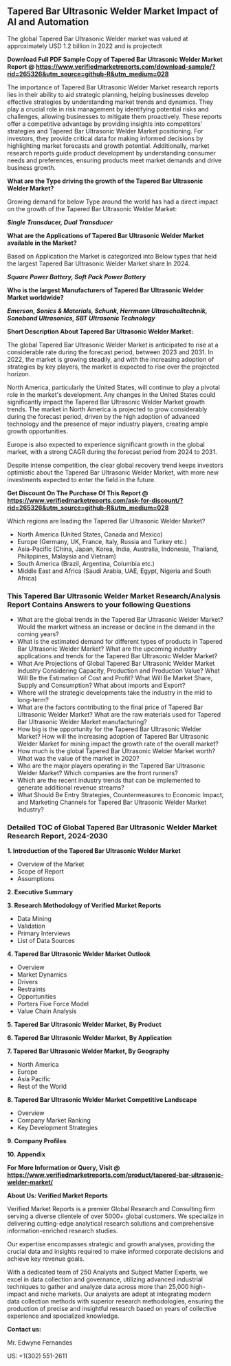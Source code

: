 <h2>Tapered Bar Ultrasonic Welder Market Impact of AI and Automation</h2><p>The global Tapered Bar Ultrasonic Welder market was valued at approximately USD 1.2 billion in 2022 and is projectedt</p><p id="" class=""><strong>Download Full PDF Sample Copy of Tapered Bar Ultrasonic Welder Market Report @ <a href="https://www.verifiedmarketreports.com/download-sample/?rid=265326&utm_source=github-R&utm_medium=028" target="_blank">https://www.verifiedmarketreports.com/download-sample/?rid=265326&utm_source=github-R&utm_medium=028</a></strong></p><p>The importance of&nbsp;Tapered Bar Ultrasonic Welder Market research reports lies in their ability to aid strategic planning, helping businesses develop effective strategies by understanding market trends and dynamics. They play a crucial role in risk management by identifying potential risks and challenges, allowing businesses to mitigate them proactively. These reports offer a competitive advantage by providing insights into competitors' strategies and Tapered Bar Ultrasonic Welder Market positioning. For investors, they provide critical data for making informed decisions by highlighting market forecasts and growth potential. Additionally, market research reports guide product development by understanding consumer needs and preferences, ensuring products meet market demands and drive business growth.</p><p><strong>What are the&nbsp;Type driving the growth of the Tapered Bar Ultrasonic Welder Market?</strong></p><p id="" class="">Growing demand for below Type around the world has had a direct impact on the growth of the Tapered Bar Ultrasonic Welder Market:</p><em><strong>Single Transducer, Dual Transducer</strong></em></p><strong>What are the&nbsp;Applications&nbsp;of Tapered Bar Ultrasonic Welder Market available in the Market?</strong></p><p id="" class="">Based on Application the Market is categorized into Below types that held the largest Tapered Bar Ultrasonic Welder Market share In 2024.</p><em><strong>Square Power Battery, Soft Pack Power Battery</strong></em></p><strong>Who is the largest Manufacturers of Tapered Bar Ultrasonic Welder Market worldwide?</strong></p><p><em><strong>Emerson, Sonics & Materials, Schunk, Herrmann Ultraschalltechnik, Sonobond Ultrasonics, SBT Ultrasonic Technology</strong></em></p><p id="" class=""><strong>Short Description About Tapered Bar Ultrasonic Welder Market:</strong></p><p>The global Tapered Bar Ultrasonic Welder Market is anticipated to rise at a considerable rate during the forecast period, between 2023 and 2031. In 2022, the market is growing steadily, and with the increasing adoption of strategies by key players, the market is expected to rise over the projected horizon.</p><p>North America, particularly the United States, will continue to play a pivotal role in the market's development. Any changes in the United States could significantly impact the Tapered Bar Ultrasonic Welder Market growth trends. The market in North America is projected to grow considerably during the forecast period, driven by the high adoption of advanced technology and the presence of major industry players, creating ample growth opportunities.</p><p>Europe is also expected to experience significant growth in the global market, with a strong CAGR during the forecast period from 2024 to 2031.</p><p>Despite intense competition, the clear global recovery trend keeps investors optimistic about the Tapered Bar Ultrasonic Welder Market, with more new investments expected to enter the field in the future.</p><p id="" class=""><strong>Get Discount On The Purchase Of This Report @ <a href="https://www.verifiedmarketreports.com/ask-for-discount/?rid=265326&utm_source=github-R&utm_medium=028" target="_blank">https://www.verifiedmarketreports.com/ask-for-discount/?rid=265326&utm_source=github-R&utm_medium=028</a></strong></p>Which regions are leading the Tapered Bar Ultrasonic Welder Market?</p><ul><li>North America (United States, Canada and Mexico)</li><li>Europe (Germany, UK, France, Italy, Russia and Turkey etc.)</li><li>Asia-Pacific (China, Japan, Korea, India, Australia, Indonesia, Thailand, Philippines, Malaysia and Vietnam)</li><li>South America (Brazil, Argentina, Columbia etc.)</li><li>Middle East and Africa (Saudi Arabia, UAE, Egypt, Nigeria and South Africa)</li></ul><h3 id="" class="">This Tapered Bar Ultrasonic Welder Market Research/Analysis Report Contains Answers to your following Questions</h3><ul><li>What are the global trends in the Tapered Bar Ultrasonic Welder Market? Would the market witness an increase or decline in the demand in the coming years?</li><li>What is the estimated demand for different types of products in Tapered Bar Ultrasonic Welder Market? What are the upcoming industry applications and trends for the Tapered Bar Ultrasonic Welder Market?</li><li>What Are Projections of Global Tapered Bar Ultrasonic Welder Market Industry Considering Capacity, Production and Production Value? What Will Be the Estimation of Cost and Profit? What Will Be Market Share, Supply and Consumption? What about imports and Export?</li><li>Where will the strategic developments take the industry in the mid to long-term?</li><li>What are the factors contributing to the final price of Tapered Bar Ultrasonic Welder Market? What are the raw materials used for Tapered Bar Ultrasonic Welder Market manufacturing?</li><li>How big is the opportunity for the Tapered Bar Ultrasonic Welder Market? How will the increasing adoption of Tapered Bar Ultrasonic Welder Market for mining impact the growth rate of the overall market?</li><li>How much is the global Tapered Bar Ultrasonic Welder Market worth? What was the value of the market In 2020?</li><li>Who are the major players operating in the Tapered Bar Ultrasonic Welder Market? Which companies are the front runners?</li><li>Which are the recent industry trends that can be implemented to generate additional revenue streams?</li><li>What Should Be Entry Strategies, Countermeasures to Economic Impact, and Marketing Channels for Tapered Bar Ultrasonic Welder Market Industry?</li></ul><h3 id="" class="">Detailed TOC of Global Tapered Bar Ultrasonic Welder Market Research Report, 2024-2030</h3><p id="" class=""><strong>1. Introduction of the Tapered Bar Ultrasonic Welder Market</strong></p><ul><li>Overview of the Market</li><li>Scope of Report</li><li>Assumptions</li></ul><p id="" class=""><strong>2. Executive Summary</strong></p><p id="" class=""><strong>3. Research Methodology of Verified Market Reports</strong></p><ul><li>Data Mining</li><li>Validation</li><li>Primary Interviews</li><li>List of Data Sources</li></ul><p id="" class=""><strong>4. Tapered Bar Ultrasonic Welder Market Outlook</strong></p><ul><li>Overview</li><li>Market Dynamics</li><li>Drivers</li><li>Restraints</li><li>Opportunities</li><li>Porters Five Force Model</li><li>Value Chain Analysis</li></ul><p id="" class=""><strong>5. Tapered Bar Ultrasonic Welder Market, By Product</strong></p><p id="" class=""><strong>6. Tapered Bar Ultrasonic Welder Market, By Application</strong></p><p id="" class=""><strong>7. Tapered Bar Ultrasonic Welder Market, By Geography</strong></p><ul><li>North America</li><li>Europe</li><li>Asia Pacific</li><li>Rest of the World</li></ul><p id="" class=""><strong>8. Tapered Bar Ultrasonic Welder Market Competitive Landscape</strong></p><ul><li>Overview</li><li>Company Market Ranking</li><li>Key Development Strategies</li></ul><p id="" class=""><strong>9. Company Profiles</strong></p><p id="" class=""><strong>10. Appendix</strong></p><p id="" class=""><strong>For More Information or Query, Visit @ <a href="https://www.verifiedmarketreports.com/product/tapered-bar-ultrasonic-welder-market/" target="_blank">https://www.verifiedmarketreports.com/product/tapered-bar-ultrasonic-welder-market/</a></strong></p><p id="" class=""><strong>About Us: Verified Market Reports</strong></p><p id="" class="">Verified Market Reports is a premier Global Research and Consulting firm serving a diverse clientele of over 5000+ global customers. We specialize in delivering cutting-edge analytical research solutions and comprehensive information-enriched research studies.</p><p id="" class="">Our expertise encompasses strategic and growth analyses, providing the crucial data and insights required to make informed corporate decisions and achieve key revenue goals.</p><p id="" class="">With a dedicated team of 250 Analysts and Subject Matter Experts, we excel in data collection and governance, utilizing advanced industrial techniques to gather and analyze data across more than 25,000 high-impact and niche markets. Our analysts are adept at integrating modern data collection methods with superior research methodologies, ensuring the production of precise and insightful research based on years of collective experience and specialized knowledge.</p><p id="" class=""><strong>Contact us:</strong></p><p id="" class="">Mr. Edwyne Fernandes</p><p id="" class="">US: +1(302) 551-2611</p>